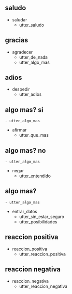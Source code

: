 ## saludo
* saludar
    - utter_saludo

## gracias
* agradecer
    - utter_de_nada
    - utter_algo_mas

## adios
* despedir
    - utter_adios

## algo mas? si
    - utter_algo_mas
* afirmar
    - utter_que_mas

## algo mas? no
    - utter_algo_mas
* negar
    - utter_entendido

## algo mas?
    - utter_algo_mas
* entrar_datos
    - utter_sin_estar_seguro
    - utter_posibilidades

## reaccion positiva
* reaccion_positiva
    - utter_reaccion_positiva

## reaccion negativa
* reaccion_negativa
    - utter_reaccion_negativa


